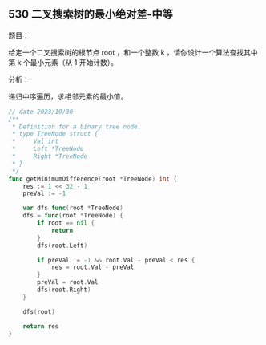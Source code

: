 ## 530 二叉搜索树的最小绝对差-中等

题目：

给定一个二叉搜索树的根节点 root ，和一个整数 k ，请你设计一个算法查找其中第 k 个最小元素（从 1 开始计数）。



分析：

递归中序遍历，求相邻元素的最小值。

```go
// date 2023/10/30
/**
 * Definition for a binary tree node.
 * type TreeNode struct {
 *     Val int
 *     Left *TreeNode
 *     Right *TreeNode
 * }
 */
func getMinimumDifference(root *TreeNode) int {
    res := 1 << 32 - 1
    preVal := -1

    var dfs func(root *TreeNode)
    dfs = func(root *TreeNode) {
        if root == nil {
            return
        }
        dfs(root.Left)

        if preVal != -1 && root.Val - preVal < res {
            res = root.Val - preVal
        }
        preVal = root.Val
        dfs(root.Right)
    }

    dfs(root)

    return res
}
```
